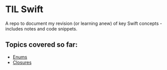 #  TIL Swift

A repo to document my revision (or learning anew) of key Swift concepts - includes notes and code snippets.

## Topics covered so far:
* [Enums](https://github.com/coder-hello2019/TILSwift/blob/main/enums.playground/Contents.swift)
* [Closures](https://github.com/coder-hello2019/TILSwift/blob/main/closures.playground/Contents.swift)
